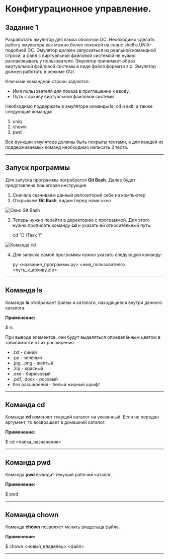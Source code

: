 # Конфигурационное управление.
## Задание 1
Разработать эмулятор для языка оболочки ОС. Необходимо сделать работу эмулятора как можно более похожей на сеанс shell в UNIX-подобной ОС. Эмулятор должен запускаться из реальной командной строки, а файл с виртуальной файловой системой не нужно распаковывать у пользователя. Эмулятор принимает образ виртуальной файловой системы в виде файла формата zip. Эмулятор должен работать в режиме GUI.

Ключами командной строки задаются:
- Имя пользователя для показа в приглашении к вводу.
- Путь к архиву виртуальной файловой системы.

Необходимо поддержать в эмуляторе команды ls, cd и exit, а также следующие команды:
1. uniq
2. chown
3. pwd

Все функции эмулятора должны быть покрыты тестами, а для каждой из поддерживаемых команд необходимо написать 3 теста.

---
## Запуск программы
Для запуска программы потребуется **Git Bash**. Далее будет представлена пошаговая инструкция.
1. Сначала скачиваем данный репозиторий себе на компьютер
2. Открываем **Git Bash**, видим перед нами окно

![Окно Git Bash](https://github.com/user-attachments/assets/95565bc3-a80e-4fa7-940a-719edfde3c17)

3. Теперь нужно перейти в директорию с программой. Для этого нужно прописать команду **cd** и указать ей относительный путь:

    cd "D:\Task 1"

![Команда cd](https://github.com/user-attachments/assets/9307abf4-25f0-4901-8958-7d594494490d)

4. Для запуска самой программы нужно указать следующую команду:

    py <название_программы.py> <имя_пользователя> <путь_к_архиву.zip>

---
## Команда ls
Команда **ls** отображает файлы и каталоги, находящиеся внутри данного каталога.

**Применение:**

$ ls

При выводе элементов, они будут выделяться определённым цветом в зависимости от их расширения:
- .txt - синий
- .py - зелёный
- .jpg, .png - жёлтый
- .zip - красный
- .exe - бирюзовый
- .pdf, .docx - розовый
- без расширения - белый жирный шрифт

---
## Команда cd
Команда **cd** изменяет текущий каталог на указанный. Если не передан аргумент, то возвращает в домашний каталог.

**Применение:**

$ cd <папка_назначения>

---
## Команда pwd
Команда **pwd** выводит текущий рабочий каталог.

**Применение:**

$ pwd

---
## Команда chown
Команда **chown** позволяет менять владельца файла.

**Применение:**

$ chown <новый_владелец> <файл>

---